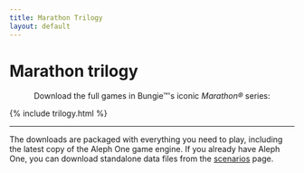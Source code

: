 ```yaml
---
title: Marathon Trilogy
layout: default
---
```


Marathon trilogy
================

<p style="text-align: center">
Download the full games in Bungie™'s iconic <cite class="game">Marathon®</cite> series:
</p>

{% include trilogy.html %} 

***

The downloads are packaged with everything you need to play, including the latest copy of the Aleph One game engine. If you already have Aleph One, you can download standalone data files from the [scenarios](/scenarios.html) page.

